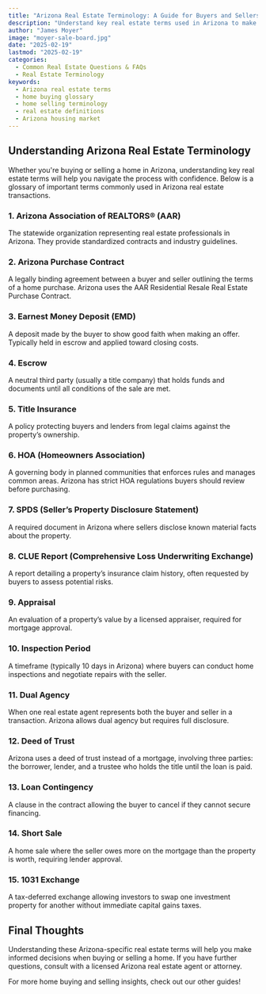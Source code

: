 ```yaml
---
title: "Arizona Real Estate Terminology: A Guide for Buyers and Sellers"
description: "Understand key real estate terms used in Arizona to make informed decisions when buying or selling a home."
author: "James Moyer"
image: "moyer-sale-board.jpg"
date: "2025-02-19"
lastmod: "2025-02-19"
categories:
  - Common Real Estate Questions & FAQs
  - Real Estate Terminology
keywords:
  - Arizona real estate terms
  - home buying glossary
  - home selling terminology
  - real estate definitions
  - Arizona housing market
---
```


## Understanding Arizona Real Estate Terminology  
Whether you're buying or selling a home in Arizona, understanding key real estate terms will help you navigate the process with confidence. Below is a glossary of important terms commonly used in Arizona real estate transactions.

### 1. **Arizona Association of REALTORS® (AAR)**  
The statewide organization representing real estate professionals in Arizona. They provide standardized contracts and industry guidelines.

### 2. **Arizona Purchase Contract**  
A legally binding agreement between a buyer and seller outlining the terms of a home purchase. Arizona uses the AAR Residential Resale Real Estate Purchase Contract.

### 3. **Earnest Money Deposit (EMD)**  
A deposit made by the buyer to show good faith when making an offer. Typically held in escrow and applied toward closing costs.

### 4. **Escrow**  
A neutral third party (usually a title company) that holds funds and documents until all conditions of the sale are met.

### 5. **Title Insurance**  
A policy protecting buyers and lenders from legal claims against the property’s ownership.

### 6. **HOA (Homeowners Association)**  
A governing body in planned communities that enforces rules and manages common areas. Arizona has strict HOA regulations buyers should review before purchasing.

### 7. **SPDS (Seller’s Property Disclosure Statement)**  
A required document in Arizona where sellers disclose known material facts about the property.

### 8. **CLUE Report (Comprehensive Loss Underwriting Exchange)**  
A report detailing a property’s insurance claim history, often requested by buyers to assess potential risks.

### 9. **Appraisal**  
An evaluation of a property’s value by a licensed appraiser, required for mortgage approval.

### 10. **Inspection Period**  
A timeframe (typically 10 days in Arizona) where buyers can conduct home inspections and negotiate repairs with the seller.

### 11. **Dual Agency**  
When one real estate agent represents both the buyer and seller in a transaction. Arizona allows dual agency but requires full disclosure.

### 12. **Deed of Trust**  
Arizona uses a deed of trust instead of a mortgage, involving three parties: the borrower, lender, and a trustee who holds the title until the loan is paid.

### 13. **Loan Contingency**  
A clause in the contract allowing the buyer to cancel if they cannot secure financing.

### 14. **Short Sale**  
A home sale where the seller owes more on the mortgage than the property is worth, requiring lender approval.

### 15. **1031 Exchange**  
A tax-deferred exchange allowing investors to swap one investment property for another without immediate capital gains taxes.

## Final Thoughts  
Understanding these Arizona-specific real estate terms will help you make informed decisions when buying or selling a home. If you have further questions, consult with a licensed Arizona real estate agent or attorney.

For more home buying and selling insights, check out our other guides!
